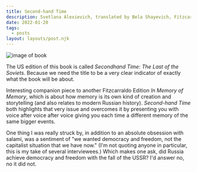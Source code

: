 ```yaml
---
title: Second-hand Time
description: Svetlana Alexievich, translated by Bela Shayevich, Fitzcarraldo Editions
date: 2022-01-20
tags: 
  - posts
layout: layouts/post.njk
---
```




![image of book](https://fitzcarraldoeditions.com/static/images/c_fill,h_850,w_680/ac9juhkszwelymscdi6d.jpg)


The US edition of this book is called *Secondhand Time: The Last of the Soviets*. Because we need the title to be a very clear indicator of exactly what the book will be about.


Interesting companion piece to another Fitzcarraldo Edition *In Memory of Memory*, which is about how memory is its own kind of creation and storytelling (and also relates to modern Russian history). *Second-hand Time* both highlights that very issue and overcomes it by presenting you with voice after voice after voice giving you each time a different memory of the same bigger events.

One thing I was really struck by, in addition to an absolute obsession with salami, was a sentiment of "we wanted democracy and freedom, not the capitalist situation that we have now." (I'm not quoting anyone in particular, this is my take of several interviewees.) Which makes one ask, did Russia achieve democracy and freedom with the fall of the USSR? I'd answer no, no it did not. 

